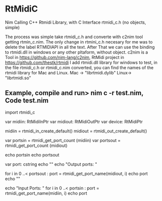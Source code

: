 # RtMidiC
Nim Calling C++ Rtmidi Library, with C Interface rtmidi_c.h (no objects, simple)

The process was simple take rtmidi_c.h and converte with c2nim tool getting rtmin_c.nim.
The only change in rtmini_c.h necesary for me was to delete the label RTMIDIAPI in all the text.
After That we can use the binding to rtmidi.dll in windows or any other pltaform, without object.
c2nim is a Tool in https://github.com/nim-lang/c2nim, 
RtMidi project  in https://github.com/thestk/rtmidi
I add rtmidi.dll library for windows to test, in the file rtmidi_c.h or rtmidi_c.nim converted,
you can find the names of the rtmidi library for Mac and Linux.
Mac -> "librtmidi.dylib"
Linux-> "librtmidi.so"

Example, compile and run>   nim c -r test.nim,  Code test.nim
-----------------------------------------------
import rtmidi_c 

var  midiin:   RtMidiInPtr 
var  midiout:  RtMidiOutPtr
var  device:   RtMidiPtr

midiin = rtmidi_in_create_default()
midiout = rtmidi_out_create_default()

var portsin  =  rtmidi_get_port_count (midiin)
var portsout =  rtmidi_get_port_count (midiout)

echo portsin
echo portsout

var port: cstring
echo ""
echo "Output ports: "

for i in 0 ..< portsout  :
   port = rtmidi_get_port_name(midiout, i)
   echo port
echo ""

echo "Input Ports: "
for i in 0 ..< portsin  :
   port = rtmidi_get_port_name(midiin, i)
   echo port

